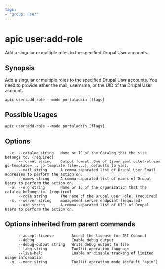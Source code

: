 ```yaml
---
tags:
- "group: user"
---
```

# apic user:add-role

Add a singular or multiple roles to the specified Drupal User accounts.

## Synopsis

Add a singular or multiple roles to the specified Drupal User accounts. You need to provide either the mail, username, or the UID of the Drupal User account.

```
apic user:add-role --mode portaladmin [flags]
```

## Possible Usages

```
apic user:add-role --mode portaladmin [flags]
```

## Options

```
  -c, --catalog string   Name or ID of the Catalog that the site belongs to. (required)
      --format string    Output format. One of [json yaml octet-stream go-template=... go-template-file=...], defaults to yaml.
      --mail string      A comma-separated list of Drupal User Email addresses to perform the action on.
      --names string     A comma-separated list of names of Drupal Users to perform the action on.
  -o, --org string       Name or ID of the organization that the catalog belongs to. (required)
      --role string      The name of the Drupal User Role. (required)
  -s, --server string    management server endpoint (required)
      --uid string       A comma-separated list of UIDs of Drupal Users to perform the action on.
```

## Options inherited from parent commands

```
      --accept-license        Accept the license for API Connect
      --debug                 Enable debug output
      --debug-output string   Write debug output to file
      --lang string           Toolkit operation language
      --live-help             Enable or disable tracking of limited usage information
  -m, --mode string           Toolkit operation mode (default "apim")
```
